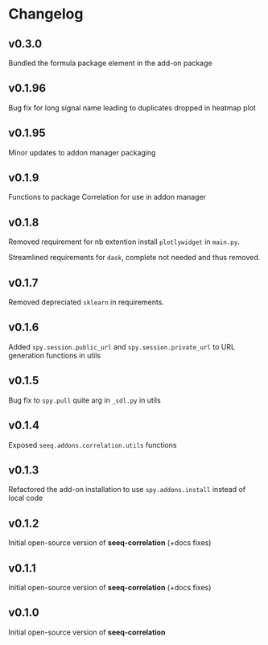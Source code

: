 # Changelog

v0.3.0
---
Bundled the formula package element in the add-on package

v0.1.96
---
Bug fix for long signal name leading to duplicates dropped in heatmap plot

v0.1.95
---
Minor updates to addon manager packaging

v0.1.9
---
Functions to package Correlation for use in addon manager

v0.1.8
---
Removed requirement for nb extention install `plotlywidget` in `main.py`.

Streamlined requirements for `dask`, complete not needed and thus removed.

v0.1.7
---
Removed depreciated `sklearn` in requirements.

v0.1.6
---
Added `spy.session.public_url` and `spy.session.private_url` to URL generation functions in utils

v0.1.5
---
Bug fix to `spy.pull` quite arg in `_sdl.py` in utils

v0.1.4
---
Exposed `seeq.addons.correlation.utils` functions

v0.1.3
---
Refactored the add-on installation to use `spy.addons.install` instead of local code

v0.1.2
---
Initial open-source version of **seeq-correlation** (+docs fixes)

v0.1.1
---
Initial open-source version of **seeq-correlation** (+docs fixes)

v0.1.0
---
Initial open-source version of **seeq-correlation**